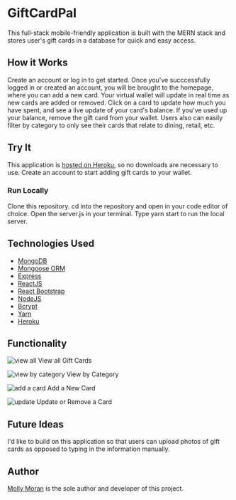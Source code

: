 # GiftCardPal
This full-stack mobile-friendly application is built with the MERN stack and stores user's gift cards in a database for quick and easy access. 

## How it Works
Create an account or log in to get started. Once you've succcessfully logged in or created an account, you will be brought to the homepage, where you can add a new card. Your virtual wallet will update in real time as new cards are added or removed. Click on a card to update how much you have spent, and see a live update of your card's balance. If you've used up your balance, remove the gift card from your wallet. Users also can easily filter by category to only see their cards that relate to dining, retail, etc.

## Try It
This application is [hosted on Heroku](https://giftcardpal.herokuapp.com/), so no downloads are necessary to use. Create an account to start adding gift cards to your wallet.

### Run Locally
Clone this repository. cd into the repository and open in your code editor of choice. Open the server.js in your terminal. Type yarn start to run the local server.

## Technologies Used
- [MongoDB](https://www.mongodb.com/)
- [Mongoose ORM](http://mongoosejs.com/)
- [Express](https://www.npmjs.com/package/express)
- [ReactJS](https://reactjs.org/)
- [React Bootstrap](https://react-bootstrap.github.io/)
- [NodeJS](https://nodejs.org/en/)
- [Bcrypt](https://www.npmjs.com/package/bcrypt)
- [Yarn](https://yarnpkg.com/en/)
- [Heroku](https://herokuapp.com)

## Functionality
![view all](../screenshots/home)
View all Gift Cards

![view by category](../screenshots/category)
View by Category

![add a card](../screenshots/add)
Add a New Card

![update](../screenshots/update)
Update or Remove a Card

## Future Ideas 
I'd like to build on this application so that users can upload photos of gift cards as opposed to typing in the information manually. 

## Author
[Molly Moran](https://github.com/mcginnis92) is the sole author and developer of this project.

